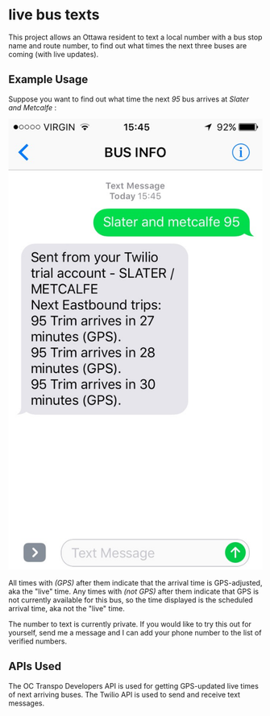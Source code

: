 # live bus texts

This project allows an Ottawa resident to text a local number with a bus stop name and route number, to find out what times the next three buses are coming (with live updates).

## Example Usage

Suppose you want to find out what time the next <i>95</i> bus arrives at <i>Slater and Metcalfe</i> :

![texting example](./img/texting_example.png)

All times with <i>(GPS)</i> after them indicate that the arrival time is GPS-adjusted, aka the "live" time. Any times with <i>(not GPS)</i> after them indicate that GPS is not currently available for this bus, so the time displayed is the scheduled arrival time, aka not the "live" time.

The number to text is currently private. If you would like to try this out for yourself, send me a message and I can add your phone number to the list of verified numbers.

## APIs Used

The OC Transpo Developers API is used for getting GPS-updated live times of next arriving buses. The Twilio API is used to send and receive text messages.
